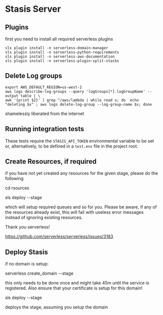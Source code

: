 # Stasis Server


## Plugins

first you need to install all required serverless plugins

```
sls plugin install -n serverless-domain-manager
sls plugin install -n serverless-python-requirements
sls plugin install -n serverless-aws-documentation
sls plugin install -n serverless-plugin-split-stacks

```

## Delete Log groups

```
export AWS_DEFAULT_REGION=us-west-2
aws logs describe-log-groups --query 'logGroups[*].logGroupName' --output table | \
awk '{print $2}' | grep ^/aws/lambda | while read x; do  echo "deleting $x" ; aws logs delete-log-group --log-group-name $x; done
```

shamelessly liberated from the internet

## Running integration tests

These tests require the `STASIS_API_TOKEN` environmental variable to be set or, alternatively, to be defined in a `test.env` file in the project root.


## Create Resources, if required

if you have not yet created any resources for the given stage, please do the following

cd rsources

sls deploy --stage <NAME>

which will setup required queues and so for you. Please be aware, if any of the resources already exist, this will fail with useless error messages
instead of ignoring existing resources.

Thank you serverless!

https://github.com/serverless/serverless/issues/3183

## Deploy Stasis


if no domain is setup:

serverless create_domain --stage <NAME>

this only needs to be done once and might take 45m until the service is registered. Also ensure that your certificate is setup for this domain!

sls deploy --stage <NAME>

deploys the stage, assuming you setup the domain
